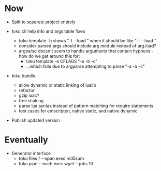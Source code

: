 # Now 

- Split to separate project entirely

- toku cli help info and args table fixes
    - toku template -h shows "-l --load <load>"
      when it should be like "-l --load <module>"
    - consider parsed args should include
      arg.module instead of arg.load?
    - argparse doesn't seem to handle arguments
      that contain hyphens - how do we get
      around this for:
        - toku template -e CFLAGS "-a -b -c"
        - ...which fails due to argparse
          attempting to parse "-a -b -c"

- toku bundle
    - allow dynamic or static linking of lualib
    - refactor
    - gzip luac? 
    - tree shaking
    - parse lua syntax instead of pattern
      matching for require statements
    - test cases for emscripten, native static,
      and native dynamic

- Publish updated version

# Eventually

- Generator interface 
    - toku files / --span exec md5sum
    - toku pipe --each exec wget --jobs 10
